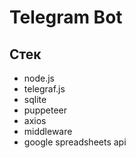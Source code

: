 # Telegram Bot

## Стек

- node.js
- telegraf.js
- sqlite
- puppeteer
- axios
- middleware
- google spreadsheets api